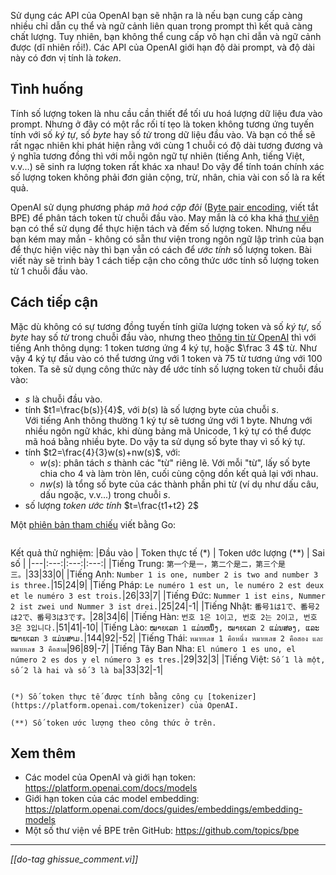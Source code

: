 Sử dụng các API của OpenAI bạn sẽ nhận ra là nếu bạn cung cấp càng nhiều chỉ dẫn cụ thể và ngữ cảnh liên quan trong prompt thì kết quả càng chất lượng. Tuy nhiên, bạn không thể cung cấp vô hạn chỉ dẫn và ngữ cảnh được (dĩ nhiên rồi!). Các API của OpenAI giới hạn độ dài prompt, và độ dài này có đơn vị tính là _token_.

## Tình huống

Tính số lượng token là nhu cầu cần thiết để tối ưu hoá lượng dữ liệu đưa vào prompt. Nhưng ở đây có một rắc rối tí tẹo là token không tương ứng tuyến tính với số _ký tự_, số _byte_ hay số _từ_ trong dữ liệu đầu vào. Và bạn có thể sẽ rất ngạc nhiên khi phát hiện rằng với cùng 1 chuỗi có độ dài tương đương và ý nghĩa tương đồng thì với mỗi ngôn ngữ tự nhiên (tiếng Anh, tiếng Việt, v.v...) sẽ sinh ra lượng token rất khác xa nhau! Do vậy để tính toán chính xác số lượng token không phải đơn giản cộng, trừ, nhân, chia vài con số là ra kết quả.

OpenAI sử dụng phương pháp _mã hoá cặp đôi_ ([Byte pair encoding](https://en.wikipedia.org/wiki/Byte_pair_encoding), viết tắt BPE) để phân tách token từ chuỗi đầu vào. May mắn là có kha khá [thư viện](https://github.com/topics/bpe) bạn có thể sử dụng để thực hiện tách và đếm số lượng token. Nhưng nếu bạn kém may mắn - không có sẵn thư viện trong ngôn ngữ lập trình của bạn để thực hiện việc này thì bạn vẫn có cách để _ước tính_ số lượng token. Bài viết này sẽ trình bày 1 cách tiếp cận cho công thức ước tính số lượng token từ 1 chuỗi đầu vào.

## Cách tiếp cận

Mặc dù không có sự tương đồng tuyến tính giữa lượng token và số _ký tự_, số _byte_ hay số _từ_ trong chuỗi đầu vào, nhưng theo [thông tin từ OpenAI](https://platform.openai.com/tokenizer) thì với tiếng Anh thông dụng: 1 token tương ứng 4 ký tự, hoặc $\frac 3 4$ từ. Như vậy 4 ký tự đầu vào có thể tương ứng với 1 token và 75 từ tương ứng với 100 token. Ta sẽ sử dụng công thức này để ước tính số lượng token từ chuỗi đầu vào:
- $s$ là chuỗi đầu vào.
- tính $t1=\frac{b(s)}{4}$, với $b(s)$ là số lượng byte của chuỗi $s$. <br>Với tiếng Anh thông thường 1 ký tự sẽ tương ứng với 1 byte. Nhưng với nhiều ngôn ngữ khác, khi dùng bảng mã Unicode, 1 ký tự có thể được mã hoá bằng nhiều byte. Do vậy ta sử dụng số byte thay vì số ký tự.
- tính $t2=\frac{4}{3}w(s)+nw(s)$, với:
  - $w(s)$: phân tách $s$ thành các "từ" riêng lẽ. Với mỗi "từ", lấy số byte chia cho 4 và làm tròn lên, cuối cùng cộng dồn kết quả lại với nhau.
  - $nw(s)$ là tổng số byte của các thành phần phi từ (ví dụ như dấu câu, dấu ngoặc, v.v...) trong chuỗi $s$.
- số lượng _token ước tính_ $t=\frac{t1+t2} 2$

Một [phiên bản tham chiếu]((https://gist.github.com/btnguyen2k/2cadc210558714d1646f42a07a4bff5f)) viết bằng Go:
```gh-gist btnguyen2k/2cadc210558714d1646f42a07a4bff5f
```

Kết quả thử nghiệm:
|Đầu vào | Token thực tế (*) | Token ước lượng (**) | Sai số |
|---|:---:|:---:|:---:|
|Tiếng Trung: `第一个是一，第二个是二，第三个是三。`|33|33|0|
|Tiếng Anh: `Number 1 is one, number 2 is two and number 3 is three.`|15|24|9|
|Tiếng Pháp: `Le numéro 1 est un, le numéro 2 est deux et le numéro 3 est trois.`|26|33|7|
|Tiếng Đức: `Nummer 1 ist eins, Nummer 2 ist zwei und Nummer 3 ist drei.`|25|24|-1|
|Tiếng Nhật: `番号1は1で、番号2は2で、番号3は3です。`|28|34|6|
|Tiếng Hàn: `번호 1은 1이고, 번호 2는 2이고, 번호 3은 3입니다.`|51|41|-10|
|Tiếng Lào: `ໝາຍເລກ 1 ແມ່ນຫນຶ່ງ, ໝາຍເລກ 2 ແມ່ນສອງ, ແລະ ໝາຍເລກ 3 ແມ່ນສາມ.`|144|92|-52|
|Tiếng Thái: `หมายเลข 1 คือหนึ่ง หมายเลข 2 คือสอง และหมายเลข 3 คือสาม`|96|89|-7|
|Tiếng Tây Ban Nha: `El número 1 es uno, el número 2 es dos y el número 3 es tres.`|29|32|3|
|Tiếng Việt: `Số 1 là một, số 2 là hai và số 3 là ba`|33|32|-1|

```bs-alert info

(*) Số token thực tế được tính bằng công cụ [tokenizer](https://platform.openai.com/tokenizer) của OpenAI.

(**) Số token ước lượng theo công thức ở trên.
```

## Xem thêm
- Các model của OpenAI và giới hạn token: https://platform.openai.com/docs/models
- Giới hạn token của các model embedding: https://platform.openai.com/docs/guides/embeddings/embedding-models
- Một số thư viện về BPE trên GitHub: https://github.com/topics/bpe

<hr>

_[[do-tag ghissue_comment.vi]]_
